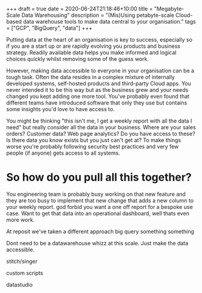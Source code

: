 +++
draft = true
date = 2020-06-24T21:18:46+10:00
title = "Megabyte-Scale Data Warehousing"
description = "(Mis)Using petabyte-scale Cloud-based data warehouse tools  to make data central to your organisation."
tags = ["GCP", "BigQuery", "data"]
+++

Putting data at the heart of an organisation is key to success, especially so if you are a start up
or are rapidly evolving you products and business strategy. Readily available data helps you make
informed and logical choices quickly whilst removing some of the guess work.

However, making data accessible to everyone in your organisation can be a tough task. Often the data
resides in a complex mixture of internally developed systems, self-hosted products and third-party
Cloud apps. You never intended it to be this way but as the business grew and your needs changed you
kept adding one more tool. You've probably even found that different teams have introduced software
that only they use but contains some insights you'd love to have access to.

You might be thinking "this isn't me, I get a weekly report with all the data I need" but really
consider all the data in your business. Where are your sales orders? Customer data? Web page
analytics?  Do you have access to these? Is there data you know exists but you just can't get at?
To make things worse you're probably following security best practices and very
few people (if anyone) gets access to all systems.

# So how do you pull all this together?

You engineering team is probably busy working on that new feature and they are too busy to implement
that new change that adds a new column to your weekly report. god forbid you want a one off report
for a bespoke use case. Want to get that data into an operational dashboard, well thats even more work.

At reposit we've taken a different approach big query something something

Dont need to be a datawarehouse whizz at this scale. Just make the data accessible.



stitch/singer

custom scripts

datastudio
